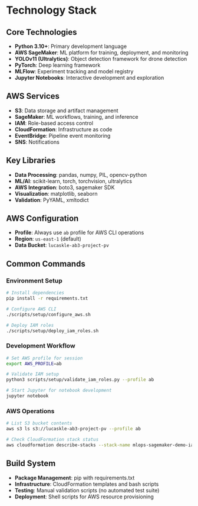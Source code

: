 # Technology Stack

## Core Technologies
- **Python 3.10+**: Primary development language
- **AWS SageMaker**: ML platform for training, deployment, and monitoring
- **YOLOv11 (Ultralytics)**: Object detection framework for drone detection
- **PyTorch**: Deep learning framework
- **MLFlow**: Experiment tracking and model registry
- **Jupyter Notebooks**: Interactive development and exploration

## AWS Services
- **S3**: Data storage and artifact management
- **SageMaker**: ML workflows, training, and inference
- **IAM**: Role-based access control
- **CloudFormation**: Infrastructure as code
- **EventBridge**: Pipeline event monitoring
- **SNS**: Notifications

## Key Libraries
- **Data Processing**: pandas, numpy, PIL, opencv-python
- **ML/AI**: scikit-learn, torch, torchvision, ultralytics
- **AWS Integration**: boto3, sagemaker SDK
- **Visualization**: matplotlib, seaborn
- **Validation**: PyYAML, xmltodict

## AWS Configuration
- **Profile**: Always use `ab` profile for AWS CLI operations
- **Region**: `us-east-1` (default)
- **Data Bucket**: `lucaskle-ab3-project-pv`

## Common Commands

### Environment Setup
```bash
# Install dependencies
pip install -r requirements.txt

# Configure AWS CLI
./scripts/setup/configure_aws.sh

# Deploy IAM roles
./scripts/setup/deploy_iam_roles.sh
```

### Development Workflow
```bash
# Set AWS profile for session
export AWS_PROFILE=ab

# Validate IAM setup
python3 scripts/setup/validate_iam_roles.py --profile ab

# Start Jupyter for notebook development
jupyter notebook
```

### AWS Operations
```bash
# List S3 bucket contents
aws s3 ls s3://lucaskle-ab3-project-pv --profile ab

# Check CloudFormation stack status
aws cloudformation describe-stacks --stack-name mlops-sagemaker-demo-iam-roles --profile ab
```

## Build System
- **Package Management**: pip with requirements.txt
- **Infrastructure**: CloudFormation templates and bash scripts
- **Testing**: Manual validation scripts (no automated test suite)
- **Deployment**: Shell scripts for AWS resource provisioning